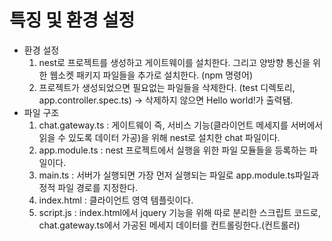 # 특징 및 환경 설정
  - 환경 설정
      1. nest로 프로젝트를 생성하고 게이트웨이를 설치한다. 그리고 양방향 통신을 위한 웹소켓 패키지 파일들을 추가로 설치한다. (npm 명령어)
      2. 프로젝트가 생성되었으면 필요없는 파일들을 삭제한다. (test 디렉토리, app.controller.spec.ts) → 삭제하지 않으면 Hello world!가 출력됌.
  - 파일 구조
      1. chat.gateway.ts : 게이트웨이 즉, 서비스 기능(클라이언트 메세지를 서버에서 읽을 수 있도록 데이터 가공)을 위해 nest로 설치한 chat 파일이다.
      2. app.module.ts : nest 프로젝트에서 실행을 위한 파일 모듈들을 등록하는 파일이다.
      3. main.ts : 서버가 실행되면 가장 먼저 실행되는 파일로 app.module.ts파일과 정적 파일 경로를 지정한다.
      4. index.html : 클라이언트 영역 템플릿이다.
      5. script.js : index.html에서 jquery 기능을 위해 따로 분리한 스크립트 코드로, chat.gateway.ts에서 가공된 메세지 데이터를 컨트롤링한다.(컨트롤러)
